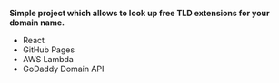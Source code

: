 **Simple project which allows to look up free TLD extensions for your domain name.**
- React
- GitHub Pages
- AWS Lambda
- GoDaddy Domain API
